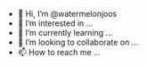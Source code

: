 - 👋 Hi, I’m @watermelonjoos
- 👀 I’m interested in ...
- 🌱 I’m currently learning ...
- 💞️ I’m looking to collaborate on ...
- 📫 How to reach me ...

<!---
watermelonjoos/watermelonjoos is a ✨ special ✨ repository because its `README.md` (this file) appears on your GitHub profile.
You can click the Preview link to take a look at your changes.
--->
